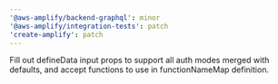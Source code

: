 ```yaml
---
'@aws-amplify/backend-graphql': minor
'@aws-amplify/integration-tests': patch
'create-amplify': patch
---
```


Fill out defineData input props to support all auth modes merged with defaults, and accept functions to use in functionNameMap definition.
